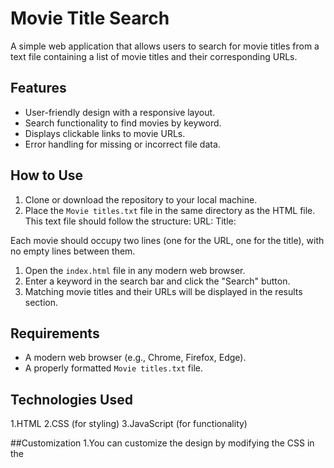 # Movie Title Search

A simple web application that allows users to search for movie titles from a text file containing a list of movie titles and their corresponding URLs.

## Features

- User-friendly design with a responsive layout.
- Search functionality to find movies by keyword.
- Displays clickable links to movie URLs.
- Error handling for missing or incorrect file data.

## How to Use

1. Clone or download the repository to your local machine.
2. Place the `Movie titles.txt` file in the same directory as the HTML file. This text file should follow the structure:
URL: <Movie URL> Title: <Movie Title>

Each movie should occupy two lines (one for the URL, one for the title), with no empty lines between them.
1. Open the `index.html` file in any modern web browser.
2. Enter a keyword in the search bar and click the "Search" button.
3. Matching movie titles and their URLs will be displayed in the results section.

## Requirements

- A modern web browser (e.g., Chrome, Firefox, Edge).
- A properly formatted `Movie titles.txt` file.

## Technologies Used

1.HTML
2.CSS (for styling)
3.JavaScript (for functionality)

##Customization
1.You can customize the design by modifying the CSS in the <style> section of the HTML file.
2.The script fetches the Movie titles.txt file dynamically, so you can update the file content without modifying the script.

## Troubleshooting
1.If the application cannot find the Movie titles.txt file, ensure it is located in the same directory as the index.html file.
2.Check the browser console for any error messages if the application doesn't work as expected.
3.Make sure to check Name defined in html same as file name in the directory without any change. If you run locally, then
// const response = await fetch("Movie Titles.txt"); is enough. else you have to use
//const response = await fetch("./Movie%20Titles.txt");


## File Structure

```plaintext
├── index.html  (HTML file containing the application code)
├── Movie titles.txt  (Text file containing movie data: URLs and titles)

